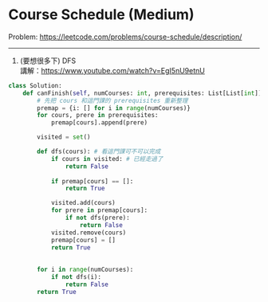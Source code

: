 Course Schedule (Medium)
===

Problem: https://leetcode.com/problems/course-schedule/description/

---

1. (要想很多下) DFS   
講解：https://www.youtube.com/watch?v=EgI5nU9etnU
```python
class Solution:
    def canFinish(self, numCourses: int, prerequisites: List[List[int]]) -> bool:
        # 先把 cours 和這門課的 prerequisites 重新整理
        premap = {i: [] for i in range(numCourses)}
        for cours, prere in prerequisites:
            premap[cours].append(prere)

        visited = set()

        def dfs(cours): # 看這門課可不可以完成
            if cours in visited: # 已經走過了
                return False
            
            if premap[cours] == []:
                return True

            visited.add(cours)
            for prere in premap[cours]:
                if not dfs(prere):
                    return False
            visited.remove(cours)
            premap[cours] = []
            return True
        
        
        for i in range(numCourses):
            if not dfs(i):
                return False
        return True
```
